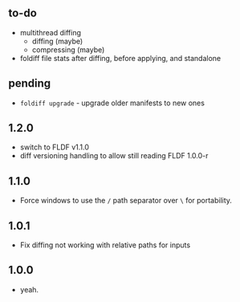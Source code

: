 ## to-do
- multithread diffing
   * diffing (maybe)
   * compressing (maybe)
- foldiff file stats after diffing, before applying, and standalone

## pending
- `foldiff upgrade` - upgrade older manifests to new ones

## 1.2.0
- switch to FLDF v1.1.0
- diff versioning handling to allow still reading FLDF 1.0.0-r

## 1.1.0
- Force windows to use the `/` path separator over `\` for portability.

## 1.0.1
- Fix diffing not working with relative paths for inputs

## 1.0.0
- yeah.